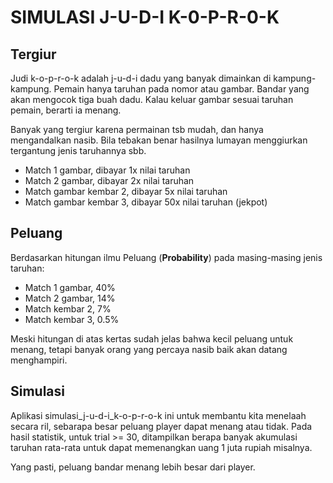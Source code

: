 # SIMULASI J-U-D-I K-0-P-R-0-K

## Tergiur

Judi k-o-p-r-o-k adalah j-u-d-i dadu yang banyak dimainkan di kampung-kampung. Pemain hanya taruhan
pada nomor atau gambar. Bandar yang akan mengocok tiga buah dadu. Kalau keluar gambar sesuai 
taruhan pemain, berarti ia menang.

Banyak yang tergiur karena permainan tsb mudah, dan hanya mengandalkan nasib. Bila tebakan benar
hasilnya lumayan menggiurkan tergantung jenis taruhannya sbb.

* Match 1 gambar, dibayar 1x nilai taruhan
* Match 2 gambar, dibayar 2x nilai taruhan
* Match gambar kembar 2, dibayar 5x nilai taruhan
* Match gambar kembar 3, dibayar 50x nilai taruhan (jekpot)

## Peluang

Berdasarkan hitungan ilmu Peluang (__Probability__) pada masing-masing jenis taruhan:

* Match 1 gambar, 40%
* Match 2 gambar, 14%
* Match kembar 2, 7%
* Match kembar 3, 0.5%

Meski hitungan di atas kertas sudah jelas bahwa kecil peluang untuk menang, tetapi banyak 
orang yang percaya nasib baik akan datang menghampiri.

## Simulasi

Aplikasi simulasi_j-u-d-i_k-o-p-r-o-k ini untuk membantu kita menelaah secara ril, sebarapa besar peluang
player dapat menang atau tidak. Pada hasil statistik, untuk trial >= 30, ditampilkan berapa banyak 
akumulasi taruhan rata-rata untuk dapat memenangkan uang 1 juta rupiah misalnya.

Yang pasti, peluang bandar menang lebih besar dari player.
